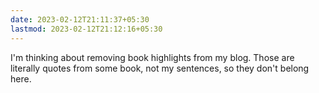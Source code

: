 ```yaml
---
date: 2023-02-12T21:11:37+05:30
lastmod: 2023-02-12T21:12:16+05:30
---
```


I'm thinking about removing book highlights from my blog. Those are literally quotes from some book, not my sentences, so they don't belong here.
